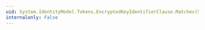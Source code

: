 ```yaml
---
uid: System.IdentityModel.Tokens.EncryptedKeyIdentifierClause.Matches(System.Byte[],System.String,System.String)
internalonly: False
---
```

